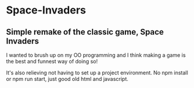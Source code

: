 # Space-Invaders
## Simple remake of the classic game, Space Invaders

I wanted to brush up on my OO programming and I think making a game is the best and funnest way of doing so!

It's also relieving not having to set up a project environment. No npm install or npm run start, just good old html and javascript.
